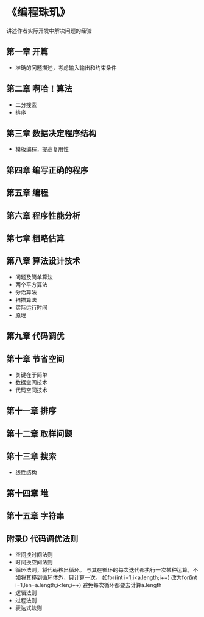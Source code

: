 # 《编程珠玑》
讲述作者实际开发中解决问题的经验

## 第一章 开篇
- 准确的问题描述，考虑输入输出和约束条件

## 第二章 啊哈！算法
- 二分搜索
- 排序

## 第三章 数据决定程序结构
- 模版编程，提高复用性

## 第四章 编写正确的程序

## 第五章 编程

## 第六章 程序性能分析

## 第七章 粗略估算

## 第八章 算法设计技术
- 问题及简单算法
- 两个平方算法
- 分治算法
- 扫描算法
- 实际运行时间
- 原理

## 第九章 代码调优

## 第十章 节省空间
- 关键在于简单
- 数据空间技术
- 代码空间技术

## 第十一章 排序

## 第十二章 取样问题

## 第十三章 搜索
- 线性结构

## 第十四章 堆

## 第十五章 字符串

## 附录D 代码调优法则
- 空间换时间法则
- 时间换空间法则
- 循环法则，将代码移出循环。
与其在循环的每次迭代都执行一次某种运算，不如将其移到循环体外，只计算一次。
如for(int i=1;i<a.length;i++) 改为for(int i=1,len=a.length;i<len;i++)
避免每次循环都要去计算a.length
- 逻辑法则
- 过程法则
- 表达式法则